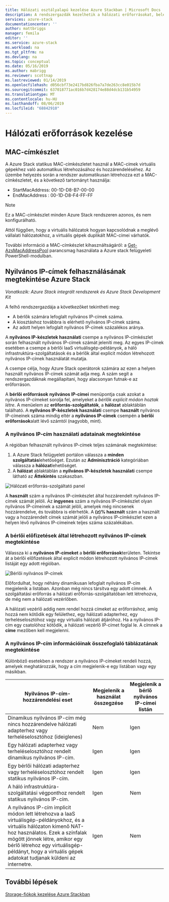 ```yaml
---
title: Hálózati osztályalapú kezelése Azure Stackban | Microsoft Docs
description: A rendszergazdák kezelhetik a hálózati erőforrásokat, beleértve a MAC-címkészletet és a nyilvános IP-címek felhasználását egy adott régióban.
services: azure-stack
documentationcenter: ''
author: mattbriggs
manager: femila
editor: ''
ms.service: azure-stack
ms.workload: na
ms.tgt_pltfrm: na
ms.devlang: na
ms.topic: conceptual
ms.date: 05/16/2019
ms.author: mabrigg
ms.reviewer: scottnap
ms.lastreviewed: 01/14/2019
ms.openlocfilehash: d056cbf73e2417bd826fba7a7de263cc8e015b7d
ms.sourcegitcommit: 637018771ac016b7d428174e88d4dcb131b54959
ms.translationtype: MT
ms.contentlocale: hu-HU
ms.lasthandoff: 08/06/2019
ms.locfileid: "68842910"
---
```

# <a name="manage-network-resources"></a>Hálózati erőforrások kezelése

## <a name="mac-address-pool"></a>MAC-címkészlet

A Azure Stack statikus MAC-címkészletet használ a MAC-címek virtuális gépekhez való automatikus létrehozásához és hozzárendeléséhez.
Az üzembe helyezés során a rendszer automatikusan létrehozza ezt a MAC-címkészletet, és a következő tartományt használja:

- StartMacAddress: 00-1D-D8-B7-00-00
- EndMacAddress : 00-1D-D8-F4-FF-FF

> [!Note]  
> Ez a MAC-címkészlet minden Azure Stack rendszeren azonos, és nem konfigurálható.

Attól függően, hogy a virtuális hálózatok hogyan kapcsolódnak a meglévő vállalati hálózatokhoz, a virtuális gépek duplikált MAC-címei várhatók.

További információ a MAC-címkészlet kihasználtságáról: a [Get-AzsMacAddressPool](https://docs.microsoft.com/powershell/module/azs.fabric.admin/get-azsmacaddresspool) parancsmag használata a Azure stack felügyeleti PowerShell-modulban.

## <a name="view-public-ip-address-consumption-in-azure-stack"></a>Nyilvános IP-címek felhasználásának megtekintése Azure Stack

*Vonatkozik: Azure Stack integrált rendszerek és Azure Stack Development Kit*

A felhő rendszergazdája a következőket tekintheti meg:
 - A bérlők számára lefoglalt nyilvános IP-címek száma.
 - A kiosztáshoz továbbra is elérhető nyilvános IP-címek száma.
 - Az adott helyen lefoglalt nyilvános IP-címek százalékos aránya.

A **nyilvános IP-készletek használati** csempe a nyilvános IP-címkészlet során felhasznált nyilvános IP-címek számát jeleníti meg. Az egyes IP-címek esetében a csempe a bérlői IaaS virtuálisgép-példányok, a háló infrastruktúra-szolgáltatások és a bérlők által explicit módon létrehozott nyilvános IP-címek használatát mutatja.

A csempe célja, hogy Azure Stack operátorok számára az ezen a helyen használt nyilvános IP-címek számát adja meg. A szám segít a rendszergazdáknak megállapítani, hogy alacsonyan futnak-e az erőforráson.

A **bérlői erőforrások** **nyilvános IP-címei** menüpontja csak azokat a nyilvános IP-címeket sorolja fel, amelyeket a *bérlők explicit módon hoztak létre*. A menüelem az **erőforrás-szolgáltatók**, a **hálózat** ablaktáblán található. A **nyilvános IP-készletek használati** csempe **használt** nyilvános IP-címeinek száma mindig eltér a **nyilvános IP-címek** csempén a **bérlői erőforrások**alatt lévő számtól (nagyobb, mint).

### <a name="view-the-public-ip-address-usage-information"></a>A nyilvános IP-cím használati adatainak megtekintése

A régióban felhasznált nyilvános IP-címek teljes számának megtekintése:

1. A Azure Stack felügyeleti portálon válassza a **minden szolgáltatás**lehetőséget. Ezután az **Adminisztráció** kategóriában válassza a **hálózat**lehetőséget.
1. A **hálózat** ablaktáblán a **nyilvános IP-készletek használati** csempe látható az **Áttekintés** szakaszban.

![Hálózati erőforrás-szolgáltató panel](media/azure-stack-viewing-public-ip-address-consumption/image01.png)

A **használt** szám a nyilvános IP-címkészlet által hozzárendelt nyilvános IP-címek számát jelöli. Az **ingyenes** szám a nyilvános IP-címkészlet olyan nyilvános IP-címeinek a számát jelöli, amelyek még nincsenek hozzárendelve, és továbbra is elérhetők. A **(z)% használt** szám a használt vagy a hozzárendelt címek számát jelöli a nyilvános IP-címkészlet ezen a helyen lévő nyilvános IP-címeinek teljes száma százalékában.

### <a name="view-the-public-ip-addresses-that-were-created-by-tenant-subscriptions"></a>A bérlői előfizetések által létrehozott nyilvános IP-címek megtekintése

Válassza ki a **nyilvános IP-címeket** a **bérlői erőforrások**területen. Tekintse át a bérlői előfizetések által explicit módon létrehozott nyilvános IP-címek listáját egy adott régióban.

![Bérlői nyilvános IP-címek](media/azure-stack-viewing-public-ip-address-consumption/image02.png)

Előfordulhat, hogy néhány dinamikusan lefoglalt nyilvános IP-cím megjelenik a listában. Azonban még nincs társítva egy adott címnek. A szolgáltatási erőforrás a hálózati erőforrás-szolgáltatóban lett létrehozva, de még nem a hálózati vezérlőben.

A hálózati vezérlő addig nem rendel hozzá címeket az erőforráshoz, amíg hozzá nem kötődik egy felülethez, egy hálózati adapterhez, egy terheléselosztóhoz vagy egy virtuális hálózati átjáróhoz. Ha a nyilvános IP-cím egy csatolóhoz kötődik, a hálózati vezérlő IP-címet foglal le. A címnek a **címe** mezőben kell megjelenni.

### <a name="view-the-public-ip-address-information-summary-table"></a>A nyilvános IP-cím információinak összefoglaló táblázatának megtekintése

Különböző esetekben a rendszer a nyilvános IP-címeket rendeli hozzá, amelyek meghatározzák, hogy a cím megjelenik-e egy listában vagy egy másikban.

| **Nyilvános IP-cím-hozzárendelési eset** | **Megjelenik a használat összegzése** | **Megjelenik a bérlő nyilvános IP-címei listán** |
| --- | --- | --- |
| Dinamikus nyilvános IP-cím még nincs hozzárendelve hálózati adapterhez vagy terheléselosztóhoz (ideiglenes) |Nem |Igen |
| Egy hálózati adapterhez vagy terheléselosztóhoz rendelt dinamikus nyilvános IP-cím. |Igen |Igen |
| Egy bérlői hálózati adapterhez vagy terheléselosztóhoz rendelt statikus nyilvános IP-cím. |Igen |Igen |
| A háló infrastruktúra-szolgáltatási végponthoz rendelt statikus nyilvános IP-cím. |Igen |Nem |
| A nyilvános IP-cím implicit módon lett létrehozva a IaaS virtuálisgép-példányokhoz, és a virtuális hálózaton kimenő NAT-hoz használatos. Ezek a színfalak mögött jönnek létre, amikor egy bérlő létrehoz egy virtuálisgép-példányt, hogy a virtuális gépek adatokat tudjanak küldeni az internetre. |Igen |Nem |

## <a name="next-steps"></a>További lépések

[Storage-fiókok kezelése Azure Stackban](azure-stack-manage-storage-accounts.md)
